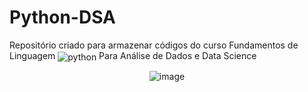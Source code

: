 # Python-DSA
Repositório criado para armazenar códigos do curso Fundamentos de Linguagem  <img align="center" alt="python" src="https://img.shields.io/badge/Python-3776AB?style=for-the-badge&logo=python&logoColor=white"/> Para Análise de Dados e Data Science 

<div align="center">
    <img src="https://github.com/Beckyyy07/Python-Nivel-Introdutorio-DSA/assets/114304867/4dcec634-46fe-4c35-8be1-d5837b87a668" alt="image">
</div>


